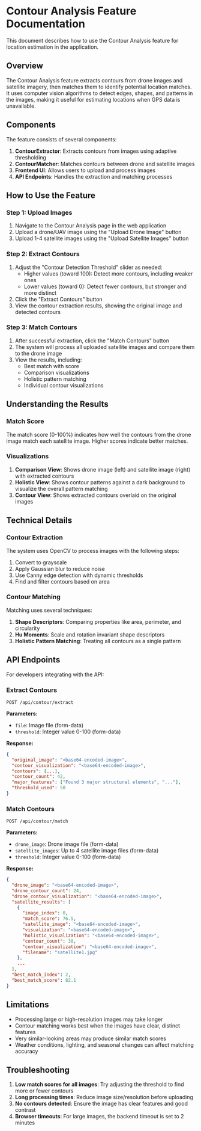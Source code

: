 # Contour Analysis Feature Documentation

This document describes how to use the Contour Analysis feature for location estimation in the application.

## Overview

The Contour Analysis feature extracts contours from drone images and satellite imagery, then matches them to identify potential location matches. It uses computer vision algorithms to detect edges, shapes, and patterns in the images, making it useful for estimating locations when GPS data is unavailable.

## Components

The feature consists of several components:

1. **ContourExtractor**: Extracts contours from images using adaptive thresholding
2. **ContourMatcher**: Matches contours between drone and satellite images
3. **Frontend UI**: Allows users to upload and process images
4. **API Endpoints**: Handles the extraction and matching processes

## How to Use the Feature

### Step 1: Upload Images

1. Navigate to the Contour Analysis page in the web application
2. Upload a drone/UAV image using the "Upload Drone Image" button
3. Upload 1-4 satellite images using the "Upload Satellite Images" button

### Step 2: Extract Contours

1. Adjust the "Contour Detection Threshold" slider as needed:
   - Higher values (toward 100): Detect more contours, including weaker ones
   - Lower values (toward 0): Detect fewer contours, but stronger and more distinct
2. Click the "Extract Contours" button
3. View the contour extraction results, showing the original image and detected contours

### Step 3: Match Contours

1. After successful extraction, click the "Match Contours" button
2. The system will process all uploaded satellite images and compare them to the drone image
3. View the results, including:
   - Best match with score
   - Comparison visualizations
   - Holistic pattern matching
   - Individual contour visualizations

## Understanding the Results

### Match Score

The match score (0-100%) indicates how well the contours from the drone image match each satellite image. Higher scores indicate better matches.

### Visualizations

1. **Comparison View**: Shows drone image (left) and satellite image (right) with extracted contours
2. **Holistic View**: Shows contour patterns against a dark background to visualize the overall pattern matching
3. **Contour View**: Shows extracted contours overlaid on the original images

## Technical Details

### Contour Extraction

The system uses OpenCV to process images with the following steps:
1. Convert to grayscale
2. Apply Gaussian blur to reduce noise
3. Use Canny edge detection with dynamic thresholds
4. Find and filter contours based on area

### Contour Matching

Matching uses several techniques:
1. **Shape Descriptors**: Comparing properties like area, perimeter, and circularity
2. **Hu Moments**: Scale and rotation invariant shape descriptors
3. **Holistic Pattern Matching**: Treating all contours as a single pattern

## API Endpoints

For developers integrating with the API:

### Extract Contours

```
POST /api/contour/extract
```

**Parameters:**
- `file`: Image file (form-data)
- `threshold`: Integer value 0-100 (form-data)

**Response:**
```json
{
  "original_image": "<base64-encoded-image>",
  "contour_visualization": "<base64-encoded-image>",
  "contours": [...],
  "contour_count": 42,
  "major_features": ["Found 3 major structural elements", "..."],
  "threshold_used": 50
}
```

### Match Contours

```
POST /api/contour/match
```

**Parameters:**
- `drone_image`: Drone image file (form-data)
- `satellite_images`: Up to 4 satellite image files (form-data)
- `threshold`: Integer value 0-100 (form-data)

**Response:**
```json
{
  "drone_image": "<base64-encoded-image>",
  "drone_contour_count": 24,
  "drone_contour_visualization": "<base64-encoded-image>",
  "satellite_results": [
    {
      "image_index": 0,
      "match_score": 76.5,
      "satellite_image": "<base64-encoded-image>",
      "visualization": "<base64-encoded-image>",
      "holistic_visualization": "<base64-encoded-image>",
      "contour_count": 38,
      "contour_visualization": "<base64-encoded-image>",
      "filename": "satellite1.jpg"
    },
    ...
  ],
  "best_match_index": 2,
  "best_match_score": 82.1
}
```

## Limitations

- Processing large or high-resolution images may take longer
- Contour matching works best when the images have clear, distinct features
- Very similar-looking areas may produce similar match scores
- Weather conditions, lighting, and seasonal changes can affect matching accuracy

## Troubleshooting

1. **Low match scores for all images**: Try adjusting the threshold to find more or fewer contours
2. **Long processing times**: Reduce image size/resolution before uploading
3. **No contours detected**: Ensure the image has clear features and good contrast
4. **Browser timeouts**: For large images, the backend timeout is set to 2 minutes 
